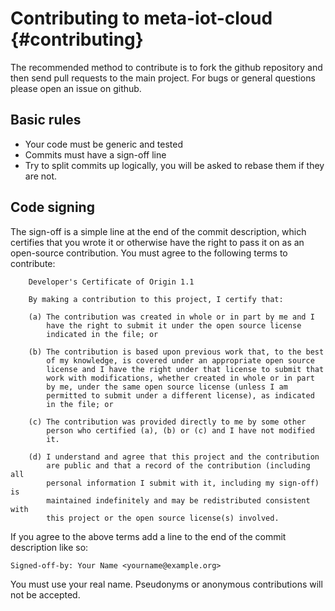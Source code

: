 Contributing to meta-iot-cloud                          {#contributing}
==============================

The recommended method to contribute is to fork the github repository and then send pull
requests to the main project. For bugs or general questions please open an issue on github.

Basic rules
-----------
- Your code must be generic and tested
- Commits must have a sign-off line
- Try to split commits up logically, you will be asked to rebase them if they
  are not.

Code signing
------------

The sign-off is a simple line at the end of the commit description, which certifies that you wrote it or otherwise have the right to pass it on as an open-source contribution. You must agree to the following terms to contribute:

        Developer's Certificate of Origin 1.1

        By making a contribution to this project, I certify that:

        (a) The contribution was created in whole or in part by me and I
            have the right to submit it under the open source license
            indicated in the file; or

        (b) The contribution is based upon previous work that, to the best
            of my knowledge, is covered under an appropriate open source
            license and I have the right under that license to submit that
            work with modifications, whether created in whole or in part
            by me, under the same open source license (unless I am
            permitted to submit under a different license), as indicated
            in the file; or

        (c) The contribution was provided directly to me by some other
            person who certified (a), (b) or (c) and I have not modified
            it.

        (d) I understand and agree that this project and the contribution
            are public and that a record of the contribution (including all
            personal information I submit with it, including my sign-off) is
            maintained indefinitely and may be redistributed consistent with
            this project or the open source license(s) involved.

If you agree to the above terms add a line to the end of the commit description like so:

	Signed-off-by: Your Name <yourname@example.org>

You must use your real name. Pseudonyms or anonymous contributions will not be accepted.

